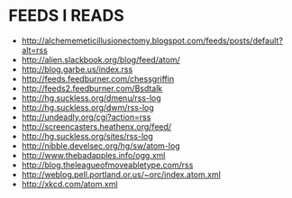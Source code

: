 FEEDS I READS
=============

* <http://alchememeticillusionectomy.blogspot.com/feeds/posts/default?alt=rss>
* <http://alien.slackbook.org/blog/feed/atom/>
* <http://blog.garbe.us/index.rss>
* <http://feeds.feedburner.com/chessgriffin>
* <http://feeds2.feedburner.com/Bsdtalk>
* <http://hg.suckless.org/dmenu/rss-log>
* <http://hg.suckless.org/dwm/rss-log>
* <http://undeadly.org/cgi?action=rss>
* <http://screencasters.heathenx.org/feed/>
* <http://hg.suckless.org/sites/rss-log>
* <http://nibble.develsec.org/hg/sw/atom-log>
* <http://www.thebadapples.info/ogg.xml>
* <http://blog.theleagueofmoveabletype.com/rss>
* <http://weblog.pell.portland.or.us/~orc/index.atom.xml>
* <http://xkcd.com/atom.xml>
